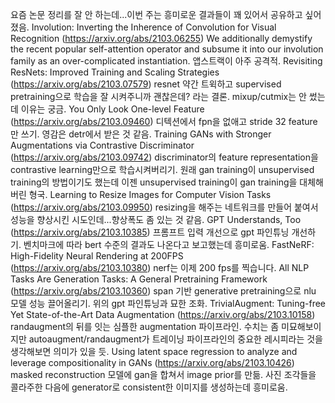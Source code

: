요즘 논문 정리를 잘 안 하는데...이번 주는 흥미로운 결과들이 꽤 있어서 공유하고 싶어졌음.
Involution: Inverting the Inherence of Convolution for Visual Recognition (https://arxiv.org/abs/2103.06255)
We additionally demystify the recent popular self-attention operator and subsume it into our involution family as an over-complicated instantiation. 앱스트랙이 아주 공격적.
Revisiting ResNets: Improved Training and Scaling Strategies (https://arxiv.org/abs/2103.07579)
resnet 약간 트윅하고 supervised pretraining으로 학습을 잘 시켜주니까 괜찮은데? 라는 결론. mixup/cutmix는 안 썼는데 이유는 궁금.
You Only Look One-level Feature (https://arxiv.org/abs/2103.09460)
디텍션에서 fpn을 없애고 stride 32 feature만 쓰기. 영감은 detr에서 받은 것 같음.
Training GANs with Stronger Augmentations via Contrastive Discriminator (https://arxiv.org/abs/2103.09742)
discriminator의 feature representation을 contrastive learning만으로 학습시켜버리기. 원래 gan training이 unsupervised training의 방법이기도 했는데 이젠 unsupervised training이 gan training을 대체해버린 형국.
Learning to Resize Images for Computer Vision Tasks (https://arxiv.org/abs/2103.09950)
resizing을 해주는 네트워크를 만들어 붙여서 성능을 향상시킨 시도인데...향상폭도 좀 있는 것 같음.
GPT Understands, Too (https://arxiv.org/abs/2103.10385)
프롬프트 입력 개선으로 gpt 파인튜닝 개선하기. 벤치마크에 따라 bert 수준의 결과도 나온다고 보고했는데 흥미로움.
FastNeRF: High-Fidelity Neural Rendering at 200FPS (https://arxiv.org/abs/2103.10380)
nerf는 이제 200 fps를 찍습니다.
All NLP Tasks Are Generation Tasks: A General Pretraining Framework (https://arxiv.org/abs/2103.10360)
span 기반 generative pretraining으로 nlu 모델 성능 끌어올리기. 위의 gpt 파인튜닝과 묘한 조화.
TrivialAugment: Tuning-free Yet State-of-the-Art Data Augmentation (https://arxiv.org/abs/2103.10158)
randaugment의 뒤를 잇는 심플한 augmentation 파이프라인. 수치는 좀 미묘해보이지만 autoaugment/randaugment가 트레이닝 파이프라인의 중요한 레시피라는 것을 생각해보면 의미가 있을 듯.
Using latent space regression to analyze and leverage compositionality in GANs (https://arxiv.org/abs/2103.10426)
masked reconstruction 모델에 gan을 합쳐서 image prior를 만듦. 사진 조각들을 콜라주한 다음에 generator로 consistent한 이미지를 생성하는데 흥미로움.